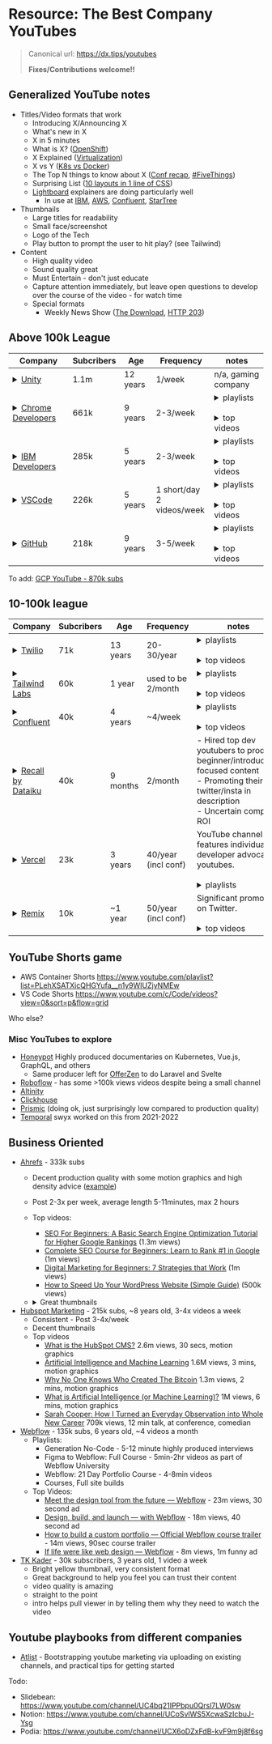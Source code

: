 # Resource: The Best Company YouTubes

> Canonical url: https://dx.tips/youtubes
> 
> **Fixes/Contributions welcome!!**

## Generalized YouTube notes

- Titles/Video formats that work
  - Introducing X/Announcing X
  - What's new in X
  - X in 5 minutes
  - What is X? ([OpenShift](https://www.youtube.com/watch?v=KTN_QBuDplo))
  - X Explained ([Virtualization](https://www.youtube.com/watch?v=FZR0rG3HKIk))
  - X vs Y ([K8s vs Docker](https://www.youtube.com/watch?v=2vMEQ5zs1ko))
  - The Top N things to know about X ([Conf recap](https://www.youtube.com/watch?v=k60bVCtf17A), [#FiveThings](https://www.youtube.com/hashtag/fivethings))
  - Surprising List ([10 layouts in 1 line of CSS](https://www.youtube.com/watch?v=qm0IfG1GyZU))
  - [Lightboard](https://www.lightboard.info/) explainers are doing particularly well
    - In use at [IBM](https://www.youtube.com/watch?v=aSrqRSk43lY&t=1s), [AWS](https://www.youtube.com/watch?v=R8zsp7mH6so), [Confluent](https://www.youtube.com/watch?v=06iRM1Ghr1k), [StarTree](https://www.youtube.com/watch?v=1pZmafdvsmk)
- Thumbnails
  - Large titles for readability
  - Small face/screenshot
  - Logo of the Tech
  - Play button to prompt the user to hit play? (see Tailwind)
- Content
  - High quality video
  - Sound quality great
  - Must Entertain - don't just educate
  - Capture attention immediately, but leave open questions to develop over the course of the video - for watch time
  - Special formats
     - Weekly News Show ([The Download](https://www.youtube.com/playlist?list=PL0lo9MOBetEE0goMLEl97vO7slruNVj43), [HTTP 203](https://www.youtube.com/hashtag/http203))



## Above 100k League

| Company                                                                                                                                                                                                                                                   	| Subcribers 	| Age      	| Frequency                    	| notes                                                                                                                                                                                                                                                                                                                                                                                                                                                                                                                                                                                                                                                                                                                                                                                                                                                                                                                                                                                                                                                                                                                                                                          	|
|-----------------------------------------------------------------------------------------------------------------------------------------------------------------------------------------------------------------------------------------------------------	|------------	|----------	|------------------------------	|--------------------------------------------------------------------------------------------------------------------------------------------------------------------------------------------------------------------------------------------------------------------------------------------------------------------------------------------------------------------------------------------------------------------------------------------------------------------------------------------------------------------------------------------------------------------------------------------------------------------------------------------------------------------------------------------------------------------------------------------------------------------------------------------------------------------------------------------------------------------------------------------------------------------------------------------------------------------------------------------------------------------------------------------------------------------------------------------------------------------------------------------------------------------------------	|
| <details><br><br>	<summary>[Unity](https://www.youtube.com/c/unity/featured)</summary><br><br>![image.png](https://cdn.hashnode.com/res/hashnode/image/upload/v1659112170722/m-lFlheYj.png align="left")<br><br><br></details>                             	| 1.1m       	| 12 years 	| 1/week                       	| n/a, gaming company                                                                                                                                                                                                                                                                                                                                                                                                                                                                                                                                                                                                                                                                                                                                                                                                                                                                                                                                                                                                                                                                                                                                                            	|
| <details><br>	<summary>[Chrome Developers](https://www.youtube.com/channel/UCnUYZLuoy1rq1aVMwx4aTzw)</summary><br><br>        ![image.png](https://cdn.hashnode.com/res/hashnode/image/upload/v1659111520726/duQ-A5YOE.png align="left")<br><br></details> 	| 661k       	| 9 years  	| 2-3/week                     	| <details><br>	<summary>playlists</summary><br><br>  - I/O 2022<br>  - GUI Challenges - Adam Argyle<br>  - Designing in the Browser - Una<br>  - Chrome Dev Summit 2021<br>  - Developer Shows - HTTP 203, Design in the Browser, Made with TensorFlow.js, #AskChrome, Developer Diary<br>  - Speed and Performance<br>  - Progressive Web Apps<br>  - Tooling & Polymer<br>  - UX Design & Accessibility<br><br></details><br><details><br>	<summary>top videos</summary><br><br> <br> - [The Top 8 web things to know from Google I/O 2021](https://www.youtube.com/watch?v=k60bVCtf17A) <br>6m views, 4mins recap<br>  - [What's new in Chrome OS I/O 2022](https://www.youtube.com/watch?v=p8978007MSQ) <br>3m views, 23min recap<br>  - [Chrome Dev Summit 2021 Keynote](https://www.youtube.com/watch?v=Df2U9-R-OJs&t=727s) <br>1m views, 47min keynote<br>  - [What's new in Chrome OS](https://www.youtube.com/watch?v=a8kkzdOfAgU) <br>1m views, 12min Keynote<br>  - [10 modern layouts in 1 line of CSS](https://www.youtube.com/watch?v=qm0IfG1GyZU) <br>1m views, 20min talk<br><br><br></details>                                                                   	|
| <br><details><br><br>	<summary>[IBM Developers](https://www.youtube.com/c/IBMTechnology/videos)</summary><br><br>![image.png](https://cdn.hashnode.com/res/hashnode/image/upload/v1659223161395/WGv2pQvsc.png align="left")<br><br></details>              	| 285k       	| 5 years  	| 2-3/week                     	| <details><br>	<summary>playlists</summary><br><br>  - Pinned video: most recent update<br>  - Technology Explained: Cloud Fundamentals, K8s Essentials, Hybrid Cloud, API Essentials<br>  - Kubernetes Essentials<br>  - IBM and Red Hat: Innovate Anywhere<br>  - Cloud Security<br>  - DevOps Explained<br><br></details><br><details><br>	<summary>top videos</summary><br><br>  - [API vs SDK: What's the Difference?](https://www.youtube.com/watch?v=kG-fLp9BTRo&t=266s) 1m views, 9min lightboard<br>  - [Kubernetes vs Docker](https://www.youtube.com/watch?v=2vMEQ5zs1ko) 844k views, 8min lightboard<br>  - [What is a REST API?](https://www.youtube.com/watch?v=lsMQRaeKNDk) 700k views, 9min lightboard<br>  - [Virtualization Explained](https://www.youtube.com/watch?v=FZR0rG3HKIk) 471k views, 5min lightboard<br>  - [What is OpenShift?](https://www.youtube.com/watch?v=KTN_QBuDplo) 462k views, 7min lightboard<br><br></details>                                                                                                                                                                                                                          	|
| <details><br>	<summary>[VSCode](https://www.youtube.com/c/Code)</summary><br><br>![image.png](https://cdn.hashnode.com/res/hashnode/image/upload/v1659111098489/-vyBn0KHG.png align="left")<br><br><br></details>                                          	| 226k       	| 5 years  	| 1 short/day<br>2 videos/week 	| <details><br>	<summary>playlists</summary><br><br> <br>  - Pinned video: Sizzle Reel<br>  - Getting Started with VS Code (3-7 min tutorials)<br>  - VS Code livestreams (30-60min streams with guests)<br>  - VS Code Day 2022 (conf talks - 5-15mins talks)<br>  - Shorts<br>  - VS Code and GitHub (1 min tips)<br><br><br></details><br><details><br>	<summary>top videos</summary><br><br>  - a lot of shorts...<br>  - [Getting start with Node.js debugging in VS Code](https://www.youtube.com/watch?v=2oFKNL7vYV8)<br> 400k views, 8min tutorial<br>  - [VS Code - Debugging](https://www.youtube.com/watch?v=6cOsxaNC06c)<br> 400k views, 6min tutorial<br>  - [VS Code - Quick Intro to JavaScript](https://www.youtube.com/watch?v=pI1skOo2yjk)<br> 400k views, 3min "Quick Tour"<br>  - [Advanced Code Editing in VS Code](https://www.youtube.com/watch?v=rsatrlBEFFA)<br> 360k views, 6min tutorial<br><br></details>                                                                                                                                                                                                                                              	|
| <details><br>	<summary>[GitHub](https://www.youtube.com/c/GitHub)</summary><br><br>![image.png](https://cdn.hashnode.com/res/hashnode/image/upload/v1659109930944/kBaVNLMOs.png align="left")<br><br></details>                                            	| 218k       	| 9 years  	| 3-5/week                     	| <details><br>	<summary>playlists</summary><br><br> <br>  - Featured - keynotes, explainers, conf talks<br>  - The Download - weekly news show with Christina Warren<br>  - Conferences - GitHub Universe, Constellation, InFocus, Maintainer Summit<br>  - GitHub Checkout - PMs and Engineers sharing their work<br>  - GitHub Changelog - latest changes<br>  - 30 minutes to Merge - 30min guest interviews<br>  - Demo Days - 30-45min Guest speakers/talks<br>  - GitHub Community - Guest livestreams<br>  - Open Source Friday - featuring major open source projects<br><br><br></details><br><details><br>	<summary>top videos</summary><br><br> <br> - [What is GitHub?](https://www.youtube.com/watch?v=w3jLJU7DT5E)<br> 1.6m views, 3 minute explainer, motion graphics<br>  - [GitHub Arctic Code Vault](https://www.youtube.com/watch?v=fzI9FNjXQ0o)<br> 950k views, 2min announcement, cinematic film<br>  - [Introducing Atom 1.0](https://www.youtube.com/watch?v=Y7aEiVwBAdk)<br> 500k views, 2min, sketch/edited skit<br>  - [The new GitHub Issues](https://www.youtube.com/watch?v=64xO030aneI)<br> 465k views, 1min product announcement<br><br></details> 	|


To add: [GCP YouTube - 870k subs](https://www.youtube.com/user/googlecloudplatform)

## 10-100k league

| Company                                                                                                                                                                                                                                    	| Subcribers 	| Age      	| Frequency           	| notes                                                                                                                                                                                                                                                                                                                                                                                                                                                                                                                                                                                                                                                                                                                                                                                                                                                                                                                                                    	|
|--------------------------------------------------------------------------------------------------------------------------------------------------------------------------------------------------------------------------------------------	|------------	|----------	|---------------------	|----------------------------------------------------------------------------------------------------------------------------------------------------------------------------------------------------------------------------------------------------------------------------------------------------------------------------------------------------------------------------------------------------------------------------------------------------------------------------------------------------------------------------------------------------------------------------------------------------------------------------------------------------------------------------------------------------------------------------------------------------------------------------------------------------------------------------------------------------------------------------------------------------------------------------------------------------------	|
| <details><br><br>	<summary>[Twilio](https://www.youtube.com/c/twilio)</summary><br><br>![image.png](https://cdn.hashnode.com/res/hashnode/image/upload/v1659109440482/Rj0PpthLi.png align="left")<br><br><br></details>                     	| 71k        	| 13 years 	| 20-30/year          	| <details><br>	<summary>playlists</summary><br><br>    - Pinned video - Twilio Engage product intro - [50second stinger, 11k views](https://www.youtube.com/watch?v=Kqubkk_0HcY)<br>   - 2021 Conference videos - good thumbnails<br>   - Learn with Nathaniel - person-driven 8-12min tutorials<br>   - Twilio Quickstarts - "how to X" - 4 minutes each, 40-60k views<br><br></details><br><details><br>	<summary>top videos</summary><br><br>          - [Introducing Twilio Studio](https://www.youtube.com/watch?v=7mftBTlbeXA) (37 seconds, 7m views)<br>         - [What is Twilio?](https://www.youtube.com/watch?v=euJAcVfn0C4) 2mins, 5m views<br>         - [Navigate Messaging Compliance with Twilio](https://www.youtube.com/watch?v=otk-eWgPdKw) 90secs, 2.7m views<br>         - Some ads for Twilio SIGNAL<br><br></details>                                                                                                               	|
| <details><br>	<summary>[Tailwind Labs](https://www.youtube.com/c/TailwindLabs)</summary><br> <br><br>       ![image.png](https://cdn.hashnode.com/res/hashnode/image/upload/v1659109686712/1YPO_JHmH.png align="left")<br><br></details>    	| 60k        	| 1 year   	| used to be 2/month  	| <details><br>	<summary>playlists</summary><br>    - What's New in Tailwind CSS<br>    - Tailwind CSS v2.0 - full course in 10-20min segments<br>    - Tailwind Talk - livestreams with guests<br><br><br></details><br><details><br>	<summary>top videos</summary><br>    - [What's New in Tailwind 3.0?](https://www.youtube.com/watch?v=mSC6GwizOag&t=1260s) - 26min overview, 158k views<br>    - [Introducing Tailwind CSS v3.0](https://www.youtube.com/watch?v=TmWIrBPE6Bc) - 55sec ad, 138k views<br>    - [Just in Time: The Next Generation of Tailwind CSS](https://www.youtube.com/watch?v=3O_3X7InOw8&t=635s) - 13min, 132k views<br><br></details>                                                                                                                                                                                                                                                                                            	|
| <details><br>	<summary>[Confluent](https://www.youtube.com/c/Confluent)</summary><br><br>![image.png](https://cdn.hashnode.com/res/hashnode/image/upload/v1659225172730/FNmGhxq95.png align="left")<br><br></details>                       	| 40k        	| 4 years  	| ~4/week             	| <details><br>	<summary>playlists</summary><br>   <br>  - Pinned video: Why Instacart Chose Confluent<br>  - For Technical Leaders & Executives<br>  - Kafka Summit videos<br>  - Kafka 101 Tutorials<br>  - Confluent Customers & Use Cases<br>  - ksqlDB Videos<br><br><br></details><br><details><br>	<summary>top videos</summary><br>  <br>  - [Intro to Streams - Apache Kafka Streams API](https://www.youtube.com/watch?v=Z3JKCLG3VP4) - 356k views, 10min tutorial<br>  - [What is Apache Kafka + ksqlDB?](https://www.youtube.com/watch?v=06iRM1Ghr1k) 271k views, 12min lightboard<br>  - [What is Apache Kafka?](https://www.youtube.com/watch?v=FKgi3n-FyNU) 237k views, 10min lightboard<br>  - [Apache Kafka Fundamentals](https://www.youtube.com/watch?v=B5j3uNBH8X4) 186k views, 24min talk with slides<br>  - [Creating a Streams Application](https://www.youtube.com/watch?v=LxxeXI1mPKo) 156k views, 10min tutorial<br><br></details> 	|
| <details><br><summary>[Recall by Dataiku](https://www.youtube.com/c/RecallbyDataiku)</summary><br><br>![image.png](https://cdn.hashnode.com/res/hashnode/image/upload/v1659109756565/mlttolrFO.png align="left")<br><br></details> 	| 40k        	| 9 months 	| 2/month             	|   - Hired top dev youtubers to produce beginner/introductory focused content<br>  - Promoting their twitter/insta in description<br>  - Uncertain company ROI                                                                                                                                                                                                                                                                                                                                                                                                                                                                                                                                                                                                                                                                                                                                                                                            	|
| <details><br><summary>[Vercel](https://www.youtube.com/channel/UCLq8gNoee7oXM7MvTdjyQvA)</summary><br><br>![image.png](https://cdn.hashnode.com/res/hashnode/image/upload/v1659227222973/Yu8nMiirq.png align="left")<br><br></details> 	| 23k        	| 3 years 	| 40/year (incl conf)        	| YouTube channel features individual developer advocate youtubes.<br><br><details><br><br>	<summary>playlists</summary><br><br>  - Pinned Video: [The Future of React & Next.js – The Web’s SDK](https://www.youtube.com/watch?v=dMBYI7pTR4Q) - 74k views, 27min keynote<br>  - Next.js Conf 2021<br>  - Next.js Conf - Special Edition<br>  - Next.js Conf 2020<br><br></details>                                                                                                                                                                                                                                                                                                                                                                            
| <details><br>	<summary>[Remix](https://www.youtube.com/c/Remix-Run)</summary><br><br>![image.png](https://cdn.hashnode.com/res/hashnode/image/upload/v1659109715683/29wFFWB-_.png align="left")<br><br></details>                           	| 10k        	| ~1 year  	| 50/year (incl conf) 	| Significant promotion on Twitter.<br><br><details><br><br>	<summary>top videos</summary><br><br>     - [Remix Tutorial with Kent](https://www.youtube.com/watch?v=hsIWJpuxNj0) - 6 hour livestream with 61k views<br>    - [Remix v1 Beta Launch](https://www.youtube.com/watch?v=4dOAFJUOi-s&t=30s) - 90min livestream with 29k views<br>    - [CDN Caching, Static Site Generation, and Server Side Rendering](https://www.youtube.com/watch?v=bfLFHp7Sbkg&t=932s) - 43min talk with 25k views<br>    - [Introducing Remix](https://www.youtube.com/watch?v=9FDV-VCq5XE) - 48sec stinger with 20k views<br><br><br></details>                                                                                                                                                                                                                                                                                                                           	|



## YouTube Shorts game

- AWS Container Shorts https://www.youtube.com/playlist?list=PLehXSATXjcQHGYufa__n1y9WIUZjyNMEw
- VS Code Shorts https://www.youtube.com/c/Code/videos?view=0&sort=p&flow=grid

Who else?

### Misc YouTubes to explore

- [Honeypot](https://www.youtube.com/channel/UCsUalyRg43M8D60mtHe6YcA) Highly produced documentaries on Kubernetes, Vue.js, GraphQL, and others
  - Same producer left for [OfferZen](https://www.youtube.com/c/OfferZenOrigins) to do Laravel and Svelte
- [Roboflow](https://www.youtube.com/c/roboflow) - has some >100k views videos despite being a small channel
- [Altinity](https://www.youtube.com/channel/UCE3Y2lDKl_ZfjaCrh62onYA/featured)
- [Clickhouse](https://www.youtube.com/c/ClickHouseDB)
- [Prismic](https://www.youtube.com/watch?v=s-pCNqqUbfI&feature=youtu.be) (doing ok, just surprisingly low compared to production quality)
- [Temporal](https://www.youtube.com/c/temporalio) swyx worked on this from 2021-2022

## Business Oriented

- [Ahrefs](https://www.youtube.com/channel/UCWquNQV8Y0_defMKnGKrFOQ?app=desktop) - 333k subs
  - Decent production quality with some motion graphics and high density advice ([example](https://www.youtube.com/watch?v=PsmA6bm3COY))
  - Post 2-3x per week, average length 5-11minutes, max 2 hours
  - Top videos: 
     - [SEO For Beginners: A Basic Search Engine Optimization Tutorial for Higher Google Rankings](https://www.youtube.com/watch?v=DvwS7cV9GmQ) (1.3m views)
     - [Complete SEO Course for Beginners: Learn to Rank #1 in Google](https://www.youtube.com/watch?v=xsVTqzratPs) (1m views)
     - [Digital Marketing for Beginners: 7 Strategies that Work](https://www.youtube.com/watch?v=wZZnxXyES80) (1m views)
     - [How to Speed Up Your WordPress Website (Simple Guide)](https://www.youtube.com/watch?v=BrY6a-lsLp8) (500k views)
    <li>
      <details>
        	<summary>
        		Great thumbnails
        	</summary>
          
          ![image.png](https://cdn.hashnode.com/res/hashnode/image/upload/v1658939574460/Abv8pphQw.png align="left")
        
        </details>   
    </li>
- [Hubspot Marketing](https://www.youtube.com/user/HubSpot?app=desktop) - 215k subs, ~8 years old, 3-4x videos a week
  - Consistent - Post 3-4x/week
  - Decent thumbnails
  - Top videos
    - [What is the HubSpot CMS?](https://www.youtube.com/watch?v=S93nYy-Bxzo) 2.6m views, 30 secs, motion graphics
    - [Artificial Intelligence and Machine Learning](https://www.youtube.com/watch?v=fBqFqcWVjCo) 1.6M views, 3 mins, motion graphics
    - [Why No One Knows Who Created The Bitcoin](https://www.youtube.com/watch?v=-p-PKa2BcLc) 1.3m views, 2 mins, motion graphics
    - [What is Artificial Intelligence (or Machine Learning)?](https://www.youtube.com/watch?v=mJeNghZXtMo) 1M views, 6 mins, motion graphics
    - [Sarah Cooper: How I Turned an Everyday Observation into Whole New Career](https://www.youtube.com/watch?v=6M3vQyjz4Sk) 709k views, 12 min talk, at conference, comedian
- [Webflow](https://www.youtube.com/channel/UCELSb-IYi_d5rYFOxWeOz5g) - 135k subs, 6 years old, ~4 videos a month
  - Playlists:
    - Generation No-Code - 5-12 minute highly produced interviews
    - Figma to Webflow: Full Course - 5min-2hr videos as part of Webflow University
    - Webflow: 21 Day Portfolio Course - 4-8min videos
    - Courses, Full site builds
  - Top Videos:
    - [Meet the design tool from the future — Webflow](https://www.youtube.com/watch?v=hGizn_843Mo) - 23m views, 30 second ad
    - [Design, build, and launch — with Webflow](https://www.youtube.com/watch?v=o0KmjcGd6jw) - 18m views, 40 second ad
    - [How to build a custom portfolio — Official Webflow course trailer](https://www.youtube.com/watch?v=fnNW2hr886w) - 14m views, 90sec course trailer
    - [If life were like web design — Webflow](https://www.youtube.com/watch?v=Ojiv9Smi4XE) - 8m views, 1m funny ad
- [TK Kader](https://www.youtube.com/channel/UCUseoG3kofRLS6WoUaL_15w?app=desktop) - 30k subscribers, 3 years old, 1 video a week
  - Bright yellow thumbnail, very consistent format
  - Great background to help you feel you can  trust their content
  - video quality is amazing
  - straight to the point
  - intro helps pull viewer in by telling them why they need to watch the video

## Youtube playbooks from different companies
- [Atlist](https://www.atlistmaps.com/blog/youtube-saas-marketing) - Bootstrapping youtube marketing via uploading on existing channels, and practical tips for getting started

Todo:

- Slidebean: https://www.youtube.com/channel/UC4bq21IPPbpu0Qrsl7LW0sw
- Notion: https://www.youtube.com/channel/UCoSvlWS5XcwaSzIcbuJ-Ysg
- Podia: https://www.youtube.com/channel/UCX6oDZxFdB-kvF9m9j8f6sg


